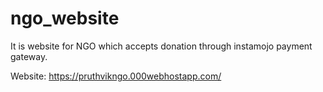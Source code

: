 # ngo_website
It is website for NGO which accepts donation through instamojo payment gateway.

Website: https://pruthvikngo.000webhostapp.com/
